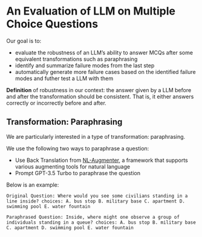 # An Evaluation of LLM on Multiple Choice Questions

Our goal is to:
- evaluate the robustness of an LLM’s ability to answer MCQs after some equivalent transformations such as paraphrasing
- identify and summarize failure modes from the last step
- automatically generate more failure cases based on the identified failure modes and futher test a LLM with them

**Definition** of robustness in our context: the answer given by a LLM before and after the transformation should be consistent. That is, it either answers correctly or incorrectly before and after.

## Transformation: Paraphrasing
We are particularly interested in a type of transformation: paraphrasing.

We use the following two ways to paraphrase a question:
- Use Back Translation from [NL-Augmenter](https://arxiv.org/abs/2112.02721), a framework that supports various augmenting tools for natural language
- Prompt GPT-3.5 Turbo to paraphrase the question 

Below is an example:
```
Original Question: Where would you see some civilians standing in a line inside? choices: A. bus stop B. military base C. apartment D. swimming pool E. water fountain

Paraphrased Question: Inside, where might one observe a group of individuals standing in a queue? choices: A. bus stop B. military base C. apartment D. swimming pool E. water fountain
```